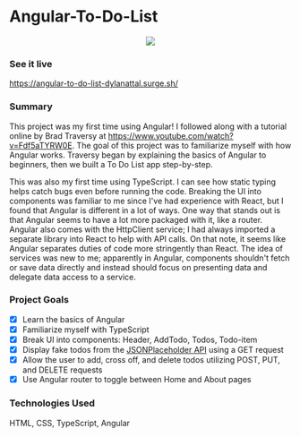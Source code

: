 # Angular-To-Do-List

<p align="center">
<img src="src/images/angular-to-do-list.gif">
</p>

### See it live

https://angular-to-do-list-dylanattal.surge.sh/

### Summary

This project was my first time using Angular! I followed along with a tutorial online by Brad Traversy at https://www.youtube.com/watch?v=Fdf5aTYRW0E. The goal of this project was to familiarize myself with how Angular works. Traversy began by explaining the basics of Angular to beginners, then we built a To Do List app step-by-step.

This was also my first time using TypeScript. I can see how static typing helps catch bugs even before running the code. Breaking the UI into components was familiar to me since I've had experience with React, but I found that Angular is different in a lot of ways. One way that stands out is that Angular seems to have a lot more packaged with it, like a router. Angular also comes with the HttpClient service; I had always imported a separate library into React to help with API calls. On that note, it seems like Angular separates duties of code more stringently than React. The idea of services was new to me; apparently in Angular, components shouldn't fetch or save data directly and instead should focus on presenting data and delegate data access to a service.

### Project Goals

- [x] Learn the basics of Angular
- [x] Familiarize myself with TypeScript
- [x] Break UI into components: Header, AddTodo, Todos, Todo-item
- [x] Display fake todos from the [JSONPlaceholder API](https://jsonplaceholder.typicode.com/) using a GET request
- [x] Allow the user to add, cross off, and delete todos utilizing POST, PUT, and DELETE requests
- [x] Use Angular router to toggle between Home and About pages

### Technologies Used

HTML, CSS, TypeScript, Angular
